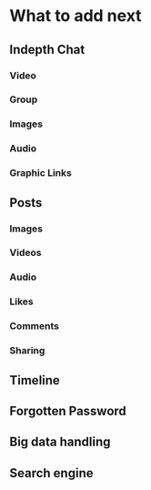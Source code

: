 # What to add next

## Indepth Chat
### Video
### Group
### Images
### Audio
### Graphic Links

## Posts
### Images
### Videos
### Audio
### Likes
### Comments
### Sharing

## Timeline

## Forgotten Password

## Big data handling

## Search engine